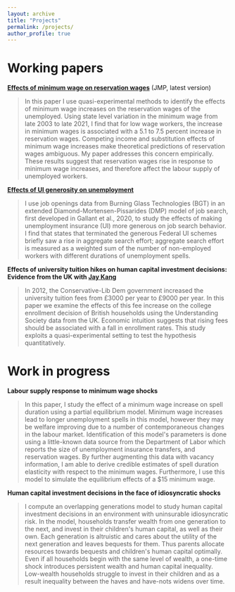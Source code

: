 ```yaml
---
layout: archive
title: "Projects"
permalink: /projects/
author_profile: true
---
```


# Working papers

__[Effects of minimum wage on reservation wages](/files/research_projects/JMP/JMP_draft.pdf)__ (JMP, latest version)

> In this paper I use quasi-experimental methods to identify the effects of minimum wage increases on the reservation wages of the unemployed. Using state level variation in the minimum wage from late 2003 to late 2021, I find that for low wage workers, the increase in minimum wages is associated with a 5.1 to 7.5 percent increase in reservation wages. Competing income and substitution effects of minimum wage increases make theoretical predictions of reservation wages ambiguous. My paper addresses this concern empirically. These results suggest that reservation wages rise in response to minimum wage increases, and therefore affect the labour supply of unemployed workers.

__[Effects of UI generosity on unemployment](/files/research_projects/SYP/fnl_drft.pdf)__

> I use job openings data from Burning Glass Technologies (BGT) in an extended Diamond-Mortensen-Pissarides (DMP) model of job search, first developed in Gallant et al., 2020, to study the effects of making unemployment insurance (UI) more generous on job search behavior. I find that states that terminated the generous Federal UI schemes briefly saw a rise in aggregate search effort; aggregate search effort is measured as a weighted sum of the number of non-employed workers with different durations of unemployment spells.

__Effects of university tuition hikes on human capital investment decisions: Evidence from the UK with [Jay Kang](https://www.hyunjaekang.com/)__

> In 2012, the Conservative-Lib Dem government increased the university tuition fees from £3000 per year to £9000 per year. In this paper we examine the effects of this fee increase on the college enrollment decision of British households using the Understanding Society data from the UK. Economic intuition suggests that rising fees should be associated with a fall in enrollment rates. This study exploits a quasi-experimental setting to test the hypothesis quantitatively. 

# Work in progress

__Labour supply response to minimum wage shocks__

> In this paper, I study the effect of a minimum wage increase on spell duration using a partial equilibrium model. Minimum wage increases lead to longer unemployment spells in this model, however they may be welfare improving due to a number of contemporaneous changes in the labour market. Identification of this model's parameters is done using a little-known data source from the Department of Labor which reports the size of unemployment insurance transfers, and reservation wages. By further augmenting this data with vacancy information, I am able to derive credible estimates of spell duration elasticity with respect to the minimum wages. Furthermore, I use this model to simulate the equilibrium effects of a \$15 minimum wage.

__Human capital investment decisions in the face of idiosyncratic shocks__

> I compute an overlapping generations model to study human capital investment decisions in an environment with uninsurable idiosyncratic risk. In the model, households transfer wealth from one generation to the next, and invest in their children's human capital, as well as their own. Each generation is altruistic and cares about the utility of the next generation and leaves bequests for them. Thus parents allocate resources towards bequests and children's human capital optimally. Even if all households begin with the same level of wealth, a one-time shock introduces persistent wealth and human capital inequality. Low-wealth households struggle to invest in their children and as a result inequality between the haves and have-nots widens over time. 

<!--
## Selected Peer-Reviewed Papers

{% for post in site.selected reversed %}
  {% include archive-single-research.html %}
{% endfor %}

## Other Publications

{% for post in site.research reversed %}
  {% include archive-single-research.html %}
{% endfor %}

## Working Papers

{% for post in site.workingpapers reversed %}
  {% include archive-single-research.html %}
{% endfor %} -->
